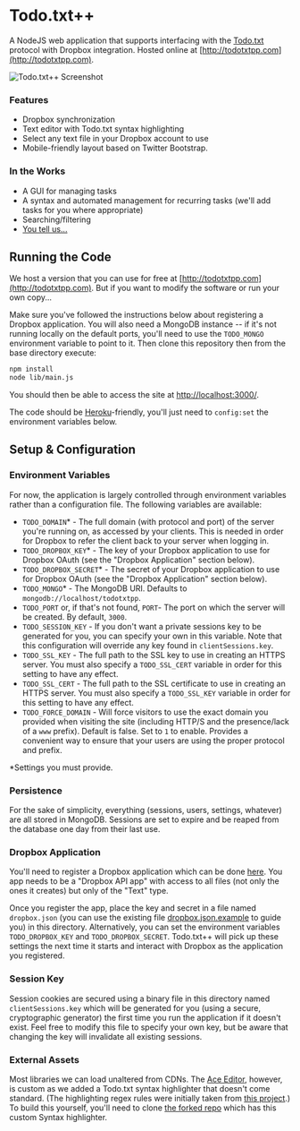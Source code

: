 
Todo.txt++
==========

A NodeJS web application that supports interfacing with the [Todo.txt](http://todotxt.com/) protocol with Dropbox integration. Hosted online at [http://todotxtpp.com](http://todotxtpp.com).

![Todo.txt++ Screenshot](http://trestletech.github.io/Todo.txt/images/todo-screenshot.png)

### Features
 - Dropbox synchronization
 - Text editor with Todo.txt syntax highlighting
 - Select any text file in your Dropbox account to use
 - Mobile-friendly layout based on Twitter Bootstrap.

### In the Works

 - A GUI for managing tasks
 - A syntax and automated management for recurring tasks (we'll add tasks for you where appropriate)
 - Searching/filtering
 - [You tell us...](https://github.com/trestletech/Todo.txt/issues)

## Running the Code

We host a version that you can use for free at [http://todotxtpp.com](http://todotxtpp.com). But if you want to modify the software or run your own copy...

Make sure you've followed the instructions below about registering a Dropbox application. You will also need a MongoDB instance -- if it's not running locally on the default ports, you'll need to use the `TODO_MONGO` environment variable to point to it. Then clone this repository then from the base directory execute:

```bash
npm install
node lib/main.js
```

You should then be able to access the site at [http://localhost:3000/](http://localhost:3000).

The code should be [Heroku](http://heroku.com)-friendly, you'll just need to `config:set` the environment variables below.

## Setup & Configuration

### Environment Variables

For now, the application is largely controlled through environment variables rather than a configuration file. The following variables are available:

 - `TODO_DOMAIN`* - The full domain (with protocol and port) of the server you're running on, as accessed by your clients. This is needed in order for Dropbox to refer the client back to your server when logging in.
 - `TODO_DROPBOX_KEY`* - The key of your Dropbox application to use for Dropbox OAuth (see the "Dropbox Application" section below).
 - `TODO_DROPBOX_SECRET`* - The secret of your Dropbox application to use for Dropbox OAuth (see the "Dropbox Application" section below).
 - `TODO_MONGO`* - The MongoDB URI. Defaults to `mongodb://localhost/todotxtpp`.
 - `TODO_PORT` or, if that's not found, `PORT`- The port on which the server will be created. By default, `3000`.
 - `TODO_SESSION_KEY` - If you don't want a private sessions key to be generated for you, you can specify your own in this variable. Note that this configuration will override any key found in `clientSessions.key`.
 - `TODO_SSL_KEY` - The full path to the SSL key to use in creating an HTTPS server. You must also specify a `TODO_SSL_CERT` variable in order for this setting to have any effect.
 - `TODO_SSL_CERT` - The full path to the SSL certificate to use in creating an HTTPS server. You must also specify a `TODO_SSL_KEY` variable in order for this setting to have any effect.
 - `TODO_FORCE_DOMAIN` - Will force visitors to use the exact domain you provided when visiting the site (including HTTP/S and the presence/lack of a `www` prefix). Default is false. Set to `1` to enable. Provides a convenient way to ensure that your users are using the proper protocol and prefix.

*Settings you must provide.

### Persistence

For the sake of simplicity, everything (sessions, users, settings, whatever) are all stored in MongoDB. Sessions are set to expire and be reaped from the database one day from their last use.

### Dropbox Application

You'll need to register a Dropbox application which can be done [here](https://www.dropbox.com/developers/apps). You app needs to be a "Dropbox API app" with access to all files (not only the ones it creates) but only of the "Text" type.

Once you register the app, place the key and secret in a file named `dropbox.json` (you can use the existing file [dropbox.json.example](/dropbox.json.example) to guide you) in this directory. Alternatively, you can set the environment variables `TODO_DROPBOX_KEY` and `TODO_DROPBOX_SECRET`. Todo.txt++ will pick up these settings the next time it starts and interact with Dropbox as the application you registered.

### Session Key

Session cookies are secured using a binary file in this directory named `clientSessions.key` which will be generated for you (using a secure, cryptographic generator) the first time you run the application if it doesn't exist. Feel free to modify this file to specify your own key, but be aware that changing the key will invalidate all existing sessions.

### External Assets

Most libraries we can load unaltered from CDNs. The [Ace Editor](http://ace.c9.io), however, is custom as we added a Todo.txt syntax highlighter that doesn't come standard. (The highlighting regex rules were initially taken from [this project](https://github.com/dertuxmalwieder/SublimeTodoTxt).) To build this yourself, you'll need to clone [the forked repo](https://github.com/trestletech/ace) which has this custom Syntax highlighter.
